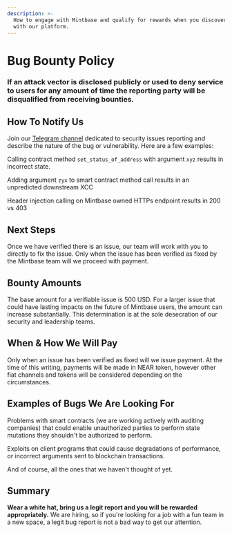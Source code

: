 ```yaml
---
description: >-
  How to engage with Mintbase and qualify for rewards when you discover issues
  with our platform.
---
```


# Bug Bounty Policy

### **If an attack vector is disclosed publicly or used to deny service to users for any amount of time the reporting party will be disqualified from receiving bounties.**&#x20;

## How To Notify Us

Join our [Telegram channel](https://t.me/+etzkzy9cRiwxMWIx) dedicated to security issues reporting and describe the nature of the bug or vulnerability. Here are a few examples:

Calling contract method `set_status_of_address` with argument `xyz` results in incorrect state.

Adding argument `zyx` to smart contract method call results in an unpredicted downstream XCC

Header injection calling on Mintbase owned HTTPs endpoint results in 200 vs 403&#x20;

## Next Steps

Once we have verified there is an issue, our team will work with you to directly to fix the issue.   Only when the issue has been verified as fixed by the Mintbase team will we proceed with payment.

## Bounty Amounts

The base amount for a verifiable issue is 500 USD.  For a larger issue that could have lasting impacts on the future of Mintbase users, the amount can increase substantially. This determination is at the sole desecration of our security and leadership teams.

## When & How We Will Pay

Only when an issue has been verified as fixed will we issue payment.  At the time of this writing, payments will be made in NEAR token, however other fiat channels and tokens will be considered depending on the circumstances.

## Examples of Bugs We Are Looking For

Problems with smart contracts (we are working actively with auditing companies) that could enable unauthorized parties to perform state mutations they shouldn't be authorized to perform.&#x20;

Exploits on client programs that could cause degradations of performance, or incorrect arguments sent to blockchain transactions.

And of course, all the ones that we haven't thought of yet. &#x20;

## Summary

**Wear a white hat, bring us a legit report and you will be rewarded appropriately.** We are hiring, so if you're looking for a job with a fun team in a new space, a legit bug report is not a bad way to get our attention.&#x20;
